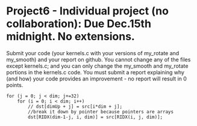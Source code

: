 # Project6 - Individual project (no collaboration): Due Dec.15th midnight. No extensions.
Submit your code (your kernels.c with your versions of my_rotate and my_smooth) and your report on github. You cannot change any of the files except kernels.c; and you can only change the my_smooth and my_rotate portions in the kernels.c code.
You must submit a report explaining why (and how) your code provides an improvement - no report will result in 0 points.


	for (j = 0; j < dim; j+=32)
		for (i = 0; i < dim; i++)
			// dst[dimUp + j] = src[i*dim + j];
			//break it down by pointer because pointers are arrays
			dst[RIDX(dim-1-j, i, dim)] = src[RIDX(i, j, dim)];


